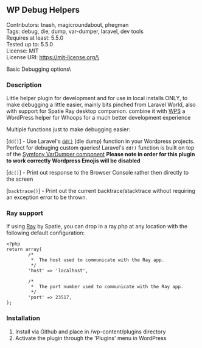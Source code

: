 ## WP Debug Helpers
Contributors: tnash, magicroundabout, phegman\
Tags: debug, die, dump, var-dumper, laravel, dev tools\
Requires at least: 5.5.0\
Tested up to: 5.5.0\
License: MIT\
License URI: https://mit-license.org/\


Basic Debugging options\

### Description
Little helper plugin for development and for use in local installs ONLY, to make debugging a little easier, mainly bits pinched from Laravel World, also with support for Spatie Ray desktop companion. combine it with [WPS](https://github.com/Rarst/wps) a WordPress helper for Whoops for a much better development experience

Multiple functions just to make debugging easier:

[`dd()`] - Use Laravel's [`dd()`](https://laravel.com/docs/5.4/helpers#method-dd) (die dump) function in your Wordpress projects. Perfect for debuging custom queries! Laravel's `dd()` function is built on top of the [Symfony VarDumper component](http://symfony.com/doc/current/components/var_dumper.html)
**Please note in order for this plugin to work correctly Wordpress Emojis will be disabled**

[`dc()`] - Print out response to the Browser Console rather then directly to the screen

[`backtrace()`] - Print out the current backtrace/stacktrace without requiring an exception error to be thrown.

### Ray support
If using [Ray](https://myray.app/) by Spatie, you can drop in a ray.php at any location with the following default configuration:
```
<?php
return array(
		/*
		 *  The host used to communicate with the Ray app.
		 */
		'host' => 'localhost',

		/*
		 *  The port number used to communicate with the Ray app.
		 */
		'port' => 23517,
);
```

### Installation

1.  Install via Github and place in /wp-content/plugins directory
2.  Activate the plugin through the \'Plugins\' menu in WordPress
